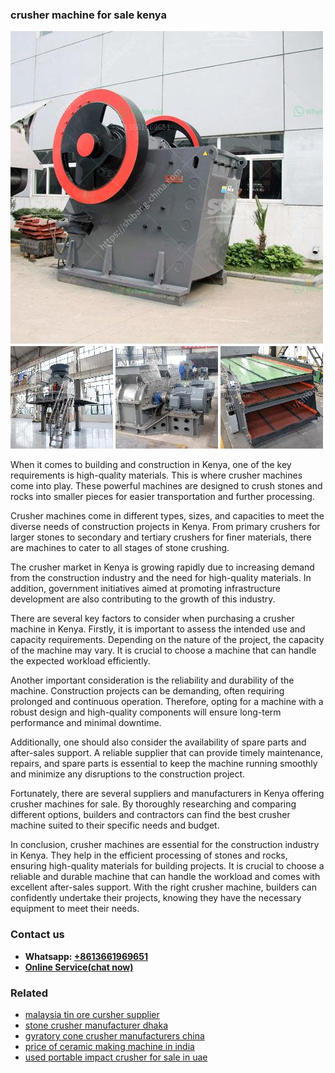 <h3>crusher machine for sale kenya</h3><img src='1702260191.jpg' alt=''><p>When it comes to building and construction in Kenya, one of the key requirements is high-quality materials. This is where crusher machines come into play. These powerful machines are designed to crush stones and rocks into smaller pieces for easier transportation and further processing.</p><p>Crusher machines come in different types, sizes, and capacities to meet the diverse needs of construction projects in Kenya. From primary crushers for larger stones to secondary and tertiary crushers for finer materials, there are machines to cater to all stages of stone crushing.</p><p>The crusher market in Kenya is growing rapidly due to increasing demand from the construction industry and the need for high-quality materials. In addition, government initiatives aimed at promoting infrastructure development are also contributing to the growth of this industry.</p><p>There are several key factors to consider when purchasing a crusher machine in Kenya. Firstly, it is important to assess the intended use and capacity requirements. Depending on the nature of the project, the capacity of the machine may vary. It is crucial to choose a machine that can handle the expected workload efficiently.</p><p>Another important consideration is the reliability and durability of the machine. Construction projects can be demanding, often requiring prolonged and continuous operation. Therefore, opting for a machine with a robust design and high-quality components will ensure long-term performance and minimal downtime.</p><p>Additionally, one should also consider the availability of spare parts and after-sales support. A reliable supplier that can provide timely maintenance, repairs, and spare parts is essential to keep the machine running smoothly and minimize any disruptions to the construction project.</p><p>Fortunately, there are several suppliers and manufacturers in Kenya offering crusher machines for sale. By thoroughly researching and comparing different options, builders and contractors can find the best crusher machine suited to their specific needs and budget.</p><p>In conclusion, crusher machines are essential for the construction industry in Kenya. They help in the efficient processing of stones and rocks, ensuring high-quality materials for building projects. It is crucial to choose a reliable and durable machine that can handle the workload and comes with excellent after-sales support. With the right crusher machine, builders can confidently undertake their projects, knowing they have the necessary equipment to meet their needs.</p><h3>Contact us</h3><ul><li><strong>Whatsapp:&nbsp;<a href="https://wa.me/8613661969651">+8613661969651</a></strong></li><li><a href="https://swt.shibang-china.com/?git&amp;zhl&amp;crusher machine for sale kenya"><strong>Online Service(chat now)</strong></a></li></ul><h3>Related</h3><ul><li><a href='malaysia tin ore cursher supplier.md'>malaysia tin ore cursher supplier</a></li><li><a href='stone crusher manufacturer dhaka.md'>stone crusher manufacturer dhaka</a></li><li><a href='gyratory cone crusher manufacturers china.md'>gyratory cone crusher manufacturers china</a></li><li><a href='price of ceramic making machine in india.md'>price of ceramic making machine in india</a></li><li><a href='used portable impact crusher for sale in uae.md'>used portable impact crusher for sale in uae</a></li></ul>